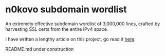 # n0kovo subdomain wordlist
An extremely effective subdomain wordlist of 3,000,000 lines, crafted by harvesting SSL certs from the entire IPv4 space.

I have written a lengthy article on this project, go read it [here](https://n0kovo.github.io/posts/subdomain-enumeration-creating-a-highly-efficient-wordlist-by-scanning-the-entire-internet/).

README.md under construction
